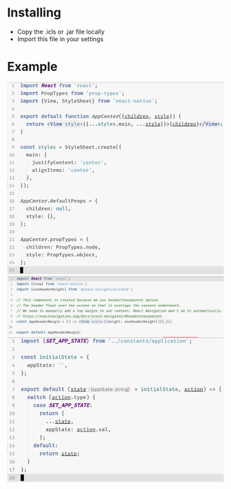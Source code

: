# Installing 

- Copy the .icls or .jar file locally
- Import this file in your settings

# Example
![alt text](https://github.com/Fasteel/graphite-light/blob/master/images/1.png)
![alt text](https://github.com/Fasteel/graphite-light/blob/master/images/2.png)
![alt text](https://github.com/Fasteel/graphite-light/blob/master/images/3.png)

